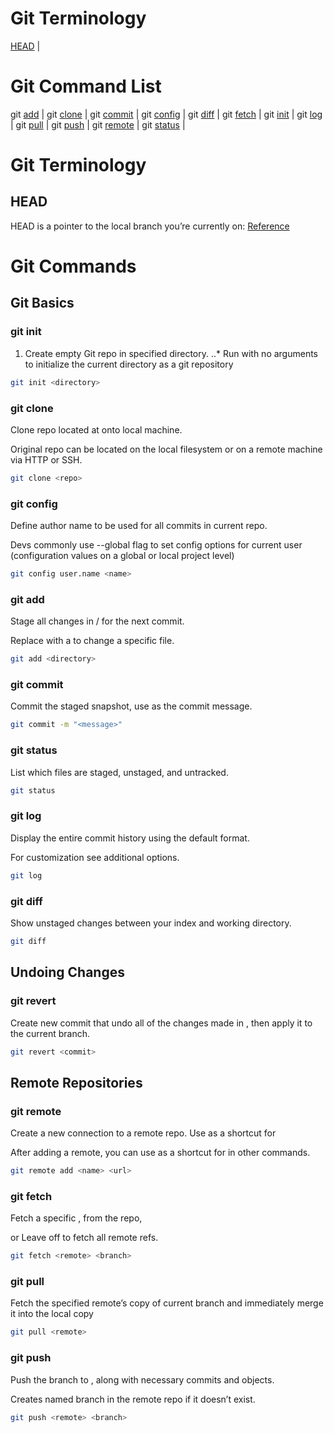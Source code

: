 # Git Terminology
[HEAD](#HEAD) | 

# Git Command List
git [add](#git-add) |
git [clone](#git-clone) |
git [commit](#git-commit) |
git [config](#git-config) |
git [diff](#git-diff) |
git [fetch](#git-fetch) |
git [init](#git-init) |
git [log](#git-log) |
git [pull](#git-pull) |
git [push](#git-push) |
git [remote](#git-remote) |
git [status](#git-status) |

# Git Terminology
## HEAD
HEAD is a pointer to the local branch you’re currently on: <a href="https://git-scm.com/book/en/v2/Git-Branching-Branches-in-a-Nutshell#_switching_branches" target="_blank">Reference</a>

# Git Commands

## Git Basics


### git init
1. Create empty Git repo in specified directory. 
..* Run with no arguments to initialize the current directory as a git repository
```bash 
git init <directory>
```
 
### git clone
Clone repo located at <repo> onto local machine. 
  
Original repo can be located on the local filesystem or on a remote machine via HTTP or SSH.
```bash
git clone <repo>
```

### git config
Define author name to be used for all commits in current repo. 

Devs commonly use --global flag to set config options for current user (configuration values on a global or local project level)
```bash
git config user.name <name>
```

### git add
Stage all changes in <directory> / <file> for the next commit.
  
Replace <directory> with a <file> to change a specific file.
```bash
git add <directory>
```
 
### git commit
Commit the staged snapshot, use <message> as the commit message.
```bash
git commit -m "<message>"
```
 
### git status
List which files are staged, unstaged, and untracked.
```bash
git status
```

### git log
Display the entire commit history using the default format.

For customization see additional options.
```bash
git log
```

### git diff
Show unstaged changes between your index and working directory.
```bash
git diff
```

## Undoing Changes
### git revert
Create new commit that undo all of the changes made in <commit>, then apply it to the current branch.
```bash 
git revert <commit>
```


## Remote Repositories
### git remote 
Create a new connection to a remote repo. Use <name> as a shortcut for <url>

After adding a remote, you can use <name> as a shortcut for <url> in other commands.
```bash 
git remote add <name> <url>
```

### git fetch
Fetch a specific <branch>, from the repo, 

or Leave off <branch> to fetch all remote refs.
```bash 
git fetch <remote> <branch>
```

### git pull
Fetch the specified remote’s copy of current branch and immediately merge it into the local copy
```bash
git pull <remote>
```

### git push 
Push the branch to <remote>, along with necessary commits and objects. 

Creates named branch in the remote repo if it doesn’t exist.
```bash
git push <remote> <branch>
```

